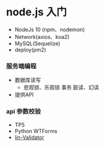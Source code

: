 # node.js 入门

+ NodeJs 10 (npm、nodemon)
+ Network(axios、koa2)
+ MySQL(Sequelize)
+ deploy(pm2)

### 服务端编程

+ 数据库读写
  - 悲观锁、乐观锁 事务 脏读、幻读
+ 提供API

### api 参数校验

+ TP5
+ Python WTForms
+ [lin-Validator](https://doc.cms.talelin.com/start/koa/backend-demo.html#%E5%8F%82%E6%95%B0%E6%A0%A1%E9%AA%8C)
